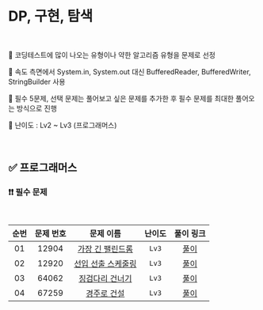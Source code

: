 # DP, 구현, 탐색

<br/>

📌 코딩테스트에 많이 나오는 유형이나 약한 알고리즘 유형을 문제로 선정

📌 속도 측면에서 System.in, System.out 대신 BufferedReader, BufferedWriter, StringBuilder 사용

📌 필수 5문제, 선택 문제는 풀어보고 싶은 문제를 추가한 후 필수 문제를 최대한 풀어오는 방식으로 진행

📌 난이도 : Lv2 ~ Lv3 (프로그래머스)

<br/>

## ✅ 프로그래머스

### ❗❗ 필수 문제

<br/>

순번 | 문제 번호 | 문제 이름 | 난이도 | 풀이 링크
:---: | :---: | :---: | :---: | :---: 
01 | 12904 | [가장 긴 팰린드롬](https://school.programmers.co.kr/learn/courses/30/lessons/12904) | ```Lv3``` | [풀이](https://github.com/psj98/Java_Study_Coding_18/blob/main/study/src/study_231108/problemset/programmers_12904.java)
02 | 12920 | [선입 선출 스케줄링](https://school.programmers.co.kr/learn/courses/30/lessons/12920) | ```Lv3``` | [풀이](https://github.com/psj98/Java_Study_Coding_18/blob/main/study/src/study_231108/problemset/programmers_12920.java)
03 | 64062 | [징검다리 건너기](https://school.programmers.co.kr/learn/courses/30/lessons/64062) | ```Lv3``` | [풀이](https://github.com/psj98/Java_Study_Coding_18/blob/main/study/src/study_231108/problemset/programmers_64062.java)
04 | 67259 | [경주로 건설](https://school.programmers.co.kr/learn/courses/30/lessons/67259) | ```Lv3``` | [풀이](https://github.com/psj98/Java_Study_Coding_18/blob/main/study/src/study_231108/problemset/programmers_67259.java)